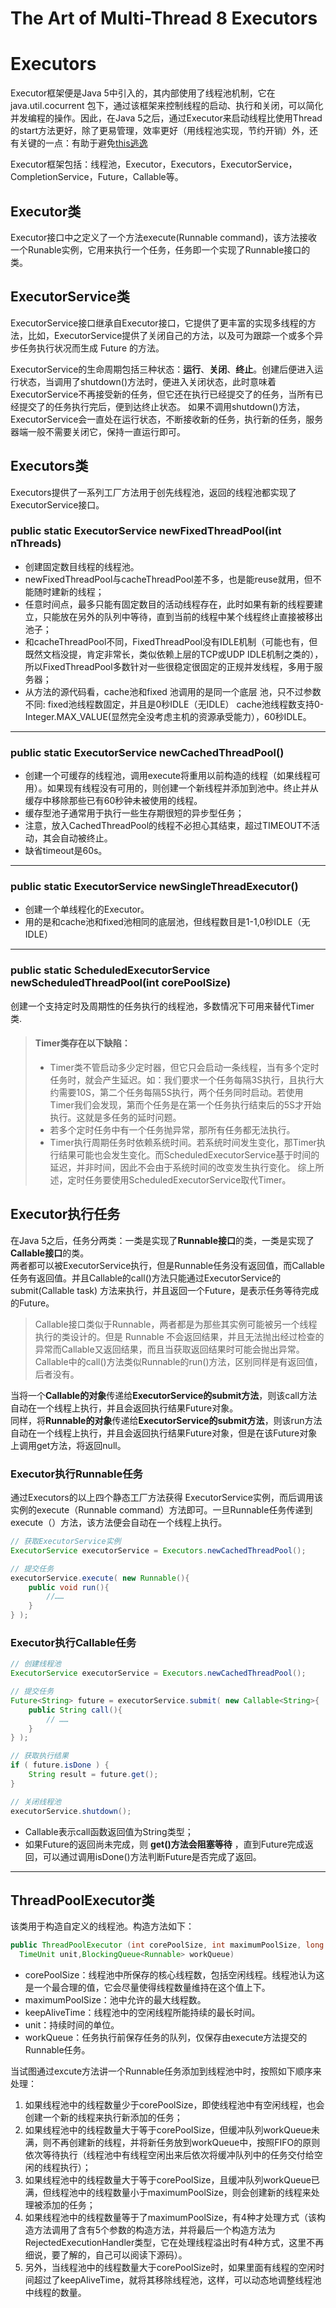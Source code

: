 # The Art of Multi-Thread 8 Executors

# Executors
Executor框架便是Java 5中引入的，其内部使用了线程池机制，它在java.util.cocurrent 包下，通过该框架来控制线程的启动、执行和关闭，可以简化并发编程的操作。因此，在Java 5之后，通过Executor来启动线程比使用Thread的start方法更好，除了更易管理，效率更好（用线程池实现，节约开销）外，还有关键的一点：有助于避免[this逃逸](http://coolxing.iteye.com/blog/1464501)

Executor框架包括：线程池，Executor，Executors，ExecutorService，CompletionService，Future，Callable等。



## Executor类
Executor接口中之定义了一个方法execute(Runnable command)，该方法接收一个Runable实例，它用来执行一个任务，任务即一个实现了Runnable接口的类。



## ExecutorService类
ExecutorService接口继承自Executor接口，它提供了更丰富的实现多线程的方法，比如，ExecutorService提供了关闭自己的方法，以及可为跟踪一个或多个异步任务执行状况而生成 Future 的方法。

ExecutorService的生命周期包括三种状态：**运行**、**关闭**、**终止**。创建后便进入运行状态，当调用了shutdown()方法时，便进入关闭状态，此时意味着ExecutorService不再接受新的任务，但它还在执行已经提交了的任务，当所有已经提交了的任务执行完后，便到达终止状态。
如果不调用shutdown()方法，ExecutorService会一直处在运行状态，不断接收新的任务，执行新的任务，服务器端一般不需要关闭它，保持一直运行即可。



## Executors类
Executors提供了一系列工厂方法用于创先线程池，返回的线程池都实现了ExecutorService接口。






### public static ExecutorService newFixedThreadPool(int nThreads)
+ 创建固定数目线程的线程池。
+ newFixedThreadPool与cacheThreadPool差不多，也是能reuse就用，但不能随时建新的线程；
+ 任意时间点，最多只能有固定数目的活动线程存在，此时如果有新的线程要建立，只能放在另外的队列中等待，直到当前的线程中某个线程终止直接被移出池子；
+ 和cacheThreadPool不同，FixedThreadPool没有IDLE机制（可能也有，但既然文档没提，肯定非常长，类似依赖上层的TCP或UDP IDLE机制之类的），所以FixedThreadPool多数针对一些很稳定很固定的正规并发线程，多用于服务器；
+ 从方法的源代码看，cache池和fixed 池调用的是同一个底层 池，只不过参数不同: 
fixed池线程数固定，并且是0秒IDLE（无IDLE） 
cache池线程数支持0-Integer.MAX_VALUE(显然完全没考虑主机的资源承受能力），60秒IDLE。






***
### public static ExecutorService newCachedThreadPool()
+ 创建一个可缓存的线程池，调用execute将重用以前构造的线程（如果线程可用）。如果现有线程没有可用的，则创建一个新线程并添加到池中。终止并从缓存中移除那些已有60秒钟未被使用的线程。
+ 缓存型池子通常用于执行一些生存期很短的异步型任务；
+ 注意，放入CachedThreadPool的线程不必担心其结束，超过TIMEOUT不活动，其会自动被终止。
+ 缺省timeout是60s。



***
### public static ExecutorService newSingleThreadExecutor()
+ 创建一个单线程化的Executor。
+ 用的是和cache池和fixed池相同的底层池，但线程数目是1-1,0秒IDLE（无IDLE）



***
### public static ScheduledExecutorService newScheduledThreadPool(int corePoolSize) 
创建一个支持定时及周期性的任务执行的线程池，多数情况下可用来替代Timer类.


> #### Timer类存在以下缺陷：
> + Timer类不管启动多少定时器，但它只会启动一条线程，当有多个定时任务时，就会产生延迟。如：我们要求一个任务每隔3S执行，且执行大约需要10S，第二个任务每隔5S执行，两个任务同时启动。若使用Timer我们会发现，第而个任务是在第一个任务执行结束后的5S才开始执行。这就是多任务的延时问题。
> + 若多个定时任务中有一个任务抛异常，那所有任务都无法执行。
> + Timer执行周期任务时依赖系统时间。若系统时间发生变化，那Timer执行结果可能也会发生变化。而ScheduledExecutorService基于时间的延迟，并非时间，因此不会由于系统时间的改变发生执行变化。 
综上所述，定时任务要使用ScheduledExecutorService取代Timer。



## Executor执行任务
在Java 5之后，任务分两类：一类是实现了**Runnable接口**的类，一类是实现了**Callable接口**的类。      
两者都可以被ExecutorService执行，但是Runnable任务没有返回值，而Callable任务有返回值。并且Callable的call()方法只能通过ExecutorService的submit(Callable task) 方法来执行，并且返回一个Future，是表示任务等待完成的Future。

> Callable接口类似于Runnable，两者都是为那些其实例可能被另一个线程执行的类设计的。但是 Runnable 不会返回结果，并且无法抛出经过检查的异常而Callable又返回结果，而且当获取返回结果时可能会抛出异常。Callable中的call()方法类似Runnable的run()方法，区别同样是有返回值，后者没有。

当将一个**Callable的对象**传递给**ExecutorService的submit方法**，则该call方法自动在一个线程上执行，并且会返回执行结果Future对象。     
同样，将**Runnable的对象**传递给**ExecutorService的submit方法**，则该run方法自动在一个线程上执行，并且会返回执行结果Future对象，但是在该Future对象上调用get方法，将返回null。





### Executor执行Runnable任务
通过Executors的以上四个静态工厂方法获得 ExecutorService实例，而后调用该实例的execute（Runnable command）方法即可。一旦Runnable任务传递到execute（）方法，该方法便会自动在一个线程上执行。
```java
// 获取ExecutorService实例
ExecutorService executorService = Executors.newCachedThreadPool();

// 提交任务
executorService.execute( new Runnable(){
    public void run(){
        //……
    }
} );
```

### Executor执行Callable任务
```java
// 创建线程池
ExecutorService executorService = Executors.newCachedThreadPool();

// 提交任务
Future<String> future = executorService.submit( new Callable<String>{
    public String call(){
        // ……
    }
} );

// 获取执行结果
if ( future.isDone ) {
    String result = future.get();
}

// 关闭线程池
executorService.shutdown();
```
+ Callable<String>表示call函数返回值为String类型；
+ 如果Future的返回尚未完成，则 **get()方法会阻塞等待** ，直到Future完成返回，可以通过调用isDone()方法判断Future是否完成了返回。



******

## ThreadPoolExecutor类
该类用于构造自定义的线程池。构造方法如下：
```java
public ThreadPoolExecutor (int corePoolSize, int maximumPoolSize, long keepAliveTime,
  TimeUnit unit,BlockingQueue<Runnable> workQueue)
```
+ corePoolSize：线程池中所保存的核心线程数，包括空闲线程。线程池认为这是一个最合理的值，它会尽量使得线程数量维持在这个值上下。
+ maximumPoolSize：池中允许的最大线程数。
+ keepAliveTime：线程池中的空闲线程所能持续的最长时间。
+ unit：持续时间的单位。
+ workQueue：任务执行前保存任务的队列，仅保存由execute方法提交的Runnable任务。


当试图通过excute方法讲一个Runnable任务添加到线程池中时，按照如下顺序来处理：
1. 如果线程池中的线程数量少于corePoolSize，即使线程池中有空闲线程，也会创建一个新的线程来执行新添加的任务；
2. 如果线程池中的线程数量大于等于corePoolSize，但缓冲队列workQueue未满，则不再创建新的线程，并将新任务放到workQueue中，按照FIFO的原则依次等待执行（线程池中有线程空闲出来后依次将缓冲队列中的任务交付给空闲的线程执行）；
3. 如果线程池中的线程数量大于等于corePoolSize，且缓冲队列workQueue已满，但线程池中的线程数量小于maximumPoolSize，则会创建新的线程来处理被添加的任务；
4. 如果线程池中的线程数量等于了maximumPoolSize，有4种才处理方式（该构造方法调用了含有5个参数的构造方法，并将最后一个构造方法为RejectedExecutionHandler类型，它在处理线程溢出时有4种方式，这里不再细说，要了解的，自己可以阅读下源码）。
5. 另外，当线程池中的线程数量大于corePoolSize时，如果里面有线程的空闲时间超过了keepAliveTime，就将其移除线程池，这样，可以动态地调整线程池中线程的数量。






